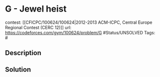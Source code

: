 # G - Jewel heist

contest: [[CFICPC/100624/100624|2012-2013 ACM-ICPC, Central Europe Regional Contest (CERC 12)]]
url: https://codeforces.com/gym/100624/problem/G
#Status/UNSOLVED
Tags: #

## Description

## Solution

